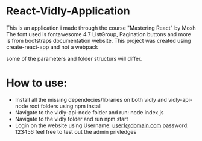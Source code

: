 # React-Vidly-Application

This is an application i made through the course "Mastering React" by Mosh
The font used is fontawesome 4.7 ListGroup, Pagination buttons and more is from bootstraps documentation website.
This project was created using create-react-app and not a webpack

some of the parameters and folder structurs will differ.

# How to use:
- Install all the missing dependecies/libraries on both vidly and vidly-api-node root folders using npm install
- Navigate to the vidly-api-node folder and run: node index.js 
- Navigate to the vidly folder and run npm start
- Login on the website using Username: user1@domain.com password: 123456 feel free to test out the admin privledges
